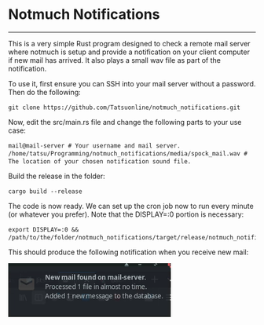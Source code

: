 
# Notmuch Notifications



---

This is a very simple Rust program designed to check a remote mail server where notmuch is setup and provide a notification on your client computer if new mail has arrived. It also plays a small wav file as part of the notification.

To use it, first ensure you can SSH into your mail server without a password. Then do the following:

    git clone https://github.com/Tatsuonline/notmuch_notifications.git

Now, edit the src/main.rs file and change the following parts to your use case:

    mail@mail-server # Your username and mail server.
    /home/tatsu/Programming/notmuch_notifications/media/spock_mail.wav # The location of your chosen notification sound file.

Build the release in the folder:

    cargo build --release

The code is now ready. We can set up the cron job now to run every minute (or whatever you prefer). Note that the DISPLAY=:0 portion is necessary:

    export DISPLAY=:0 && /path/to/the/folder/notmuch_notifications/target/release/notmuch_notifications

This should produce the following notification when you receive new mail:

![img](./media/screenshot.png "Screenshot of an example notification.")

